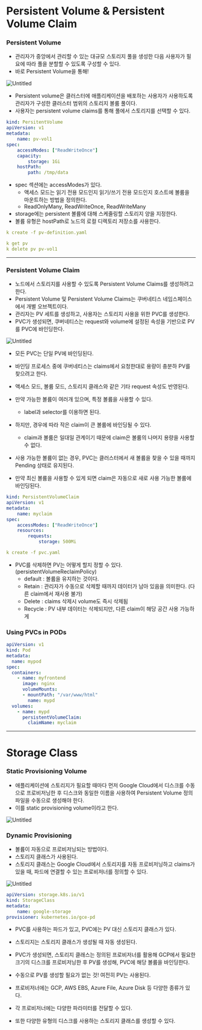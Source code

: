 # Persistent Volume & Persistent Volume Claim

### Persistent Volume

- 관리자가 중앙에서 관리할 수 있는 대규모 스토리지 풀을 생성한 다음 사용자가 필요에 따라 풀을 분할할 수 있도록 구성할 수 있다.
- 바로 Persistent Volume을 통해!

![Untitled](https://s3-us-west-2.amazonaws.com/secure.notion-static.com/e9c77e66-8aae-437a-b729-0aada15edfce/Untitled.png)

- Persistent volume은 클러스터에 애플리케이션을 배포하는 사용자가 사용하도록 관리자가 구성한 클러스터 범위의 스토리지 볼륨 풀이다.
- 사용자는 persistent volume claims를 통해 풀에서 스토리지를 선택할 수 있다.

```yaml
kind: PersitentVolume
apiVersion: v1
metadata: 
	name: pv-vol1
spec:
	accessModes: ["ReadWriteOnce"]
	capacity: 
		storage: 1Gi
	hostPath:
		path: /tmp/data
```

- spec 섹션에는 accessModes가 있다.
    - 액세스 모드는 읽기 전용 모드인지 읽기/쓰기 전용 모드인지 호스트에 볼륨을 마운트하는 방법을 정의한다.
    - ReadOnlyMany, ReadWriteOnce, ReadWriteMany
- storage에는 persistent 볼륨에 대해 스케줄링할 스토리지 양을 지정한다.
- 볼륨 유형은 hostPath로 노드의 로컬 디렉토리 저장소를 사용한다.

```yaml
k create -f pv-definition.yaml

k get pv
k delete pv pv-vol1
```

---

### Persistent Volume Claim

- 노드에서 스토리지를 사용할 수 있도록 Persistent Volume Claims를 생성하려고 한다.
- Persistent Volume 및 Persistent Volume Claims는 쿠버네티스 네임스페이스에서 개별 오브젝트이다.
- 관리자는 PV 세트를 생성하고, 사용자는 스토리지 사용을 위한 PVC를 생성한다.
- PVC가 생성되면, 쿠버네티스는 request와 volume에 설정된 속성을 기반으로 PV를 PVC에 바인딩한다.

![Untitled](https://s3-us-west-2.amazonaws.com/secure.notion-static.com/ebb2fe5a-ee00-4ff1-a70c-b02c9e611d6f/Untitled.png)

- 모든 PVC는 단일 PV에 바인딩된다.
- 바인딩 프로세스 중에 쿠버네티스는 claims에서 요청한대로 용량이 충분하 PV를 찾으려고 한다.
- 액세스 모드, 볼륨 모드, 스토리지 클래스와 같은 기타 request 속성도 반영된다.

- 만약 가능한 볼륨이 여러개 있으며,  특정 볼륨을 사용할 수 있다.
    - label과 selector를 이용하면 된다.
- 하지만, 경우에 따라 작은 claim이 큰 볼륨에 바인딩될 수 있다.
    - claim과 볼륨은 일대일 관계이기 때문에 claim은 볼륨의 나머지 용량을 사용할 수 없다.
- 사용 가능한 볼륨이 없는 경우, PVC는 클러스터에서 새 볼륨을 찾을 수 있을 때까지 Pending 상태로 유지된다.
- 만약 최신 볼륨을 사용할 수 있게 되면 claim은 자동으로 새로 사용 가능한 볼륨에 바인딩된다.

```yaml
kind: PersistentVolumeClaim
apiVersion: v1
metadata:
	name: myclaim
spec:
	accessModes: ["ReadWriteOnce"]
	resources:
		requests:
			storage: 500Mi
```

```yaml
k create -f pvc.yaml
```

- PVC를 삭제하면 PV는 어떻게 할지 정할 수 있다. (persistentVolumeReclaimPolicy)
    - default : 볼륨을 유지하는 것이다.
    - Retain : 관리자가 수동으로 삭제할 때까지 데이터가 남아 있음을 의미한다. (다른 claim에서 재사용 불가)
    - Delete : claims 삭제시 volume도 즉시 삭제됨
    - Recycle : PV 내부 데이터는 삭제되지만, 다른 claim이 해당 공간 사용 가능하게

### Using PVCs in PODs
```yaml
apiVersion: v1
kind: Pod
metadata:
  name: mypod
spec:
  containers:
    - name: myfrontend
      image: nginx
      volumeMounts:
      - mountPath: "/var/www/html"
        name: mypd
  volumes:
    - name: mypd
      persistentVolumeClaim:
        claimName: myclaim
```
---
# Storage Class

### Static Provisioning Volume

- 애플리케이션에 스토리지가 필요할 때마다 먼저 Google Cloud에서 디스크를 수동으로 프로비저닝한 후 디스크와 동일한 이름을 사용하여 Persistent Volume 정의 파일을 수동으로 생성해야 한다.
- 이를 static provisioning volume이라고 한다.

![Untitled](https://s3-us-west-2.amazonaws.com/secure.notion-static.com/ab531e2a-7282-4af1-b800-7f65a24c0019/Untitled.png)

### Dynamic Provisioning

- 볼륨이 자동으로 프로비저닝되는 방법이다.
- 스토리지 클래스가 사용된다.
- 스토리지 클래스는 Google Cloud에서 스토리지를 자동 프로비저닝하고 claims가 있을 때, 파드에 연결할 수 있는 프로비저너를 정의할 수 있다.

![Untitled](https://s3-us-west-2.amazonaws.com/secure.notion-static.com/e385c3f2-27f5-4c51-b6f9-d92ad858ed06/Untitled.png)

```yaml
apiVersion: storage.k8s.io/v1
kind: StorageClass
metadata:
	name: google-storage
provisioner: kubernetes.io/gce-pd
```

- PVC를 사용하는 파드가 있고, PVC에는 PV 대신 스토리지 클래스가 있다.
- 스토리지는 스토리지 클래스가 생성될 때 자동 생성된다.
- PVC가 생성되면, 스토리지 클래스는 정의된 프로비저너를 활용해 GCP에서 필요한 크기의 디스크를 프로비저닝한 후 PV를 생성해, PVC에 해당 볼륨을 바인딩한다.
- 수동으로 PV를 생성할 필요가 없는 것! 여전히 PV는 사용된다.

- 프로비저너에는 GCP, AWS EBS, Azure File, Azure Disk 등 다양한 종류가 있다.
- 각 프로비저너에는 다양한 파라미터를 전달할 수 있다.
- 또한 다양한 유형의 디스크를 사용하는 스토리지 클래스를 생성할 수 있다.
